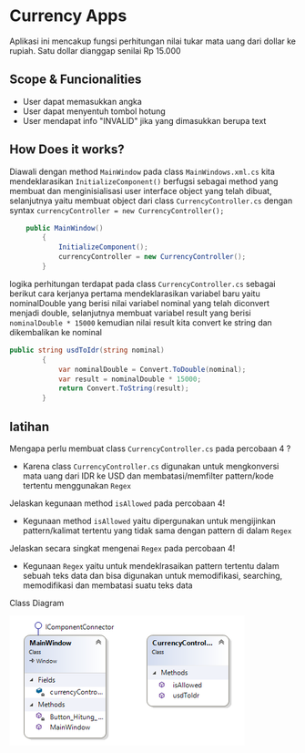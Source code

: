 ﻿# Currency Apps
Aplikasi ini mencakup fungsi perhitungan nilai tukar mata uang dari dollar ke rupiah. Satu dollar dianggap senilai Rp 15.000
## Scope & Funcionalities
* User dapat memasukkan angka
* User dapat menyentuh tombol hotung
* User mendapat info "INVALID" jika yang dimasukkan berupa text 
## How Does it works?
Diawali dengan method `MainWindow` pada class `MainWindows.xml.cs` kita mendeklarasikan `InitializeComponent()` berfugsi sebagai method yang membuat dan menginisialisasi user interface object yang telah dibuat, selanjutnya yaitu membuat object dari class `CurrencyController.cs` dengan syntax `currencyController = new CurrencyController();`

```csharp
    public MainWindow()
        {
            InitializeComponent();
            currencyController = new CurrencyController();
        }
``` 
 logika perhitungan terdapat pada class `CurrencyController.cs` sebagai berikut cara kerjanya pertama mendeklarasikan variabel baru yaitu nominalDouble yang berisi nilai variabel nominal yang telah diconvert menjadi double, selanjutnya membuat variabel result yang berisi `nominalDouble * 15000` kemudian nilai result kita convert ke string dan dikembalikan ke nominal  
```csharp
public string usdToIdr(string nominal)
        {
            var nominalDouble = Convert.ToDouble(nominal);
            var result = nominalDouble * 15000;
            return Convert.ToString(result);
        }
```

## latihan
Mengapa perlu membuat class `CurrencyController.cs` pada percobaan 4 ?
* Karena class `CurrencyController.cs` digunakan untuk mengkonversi mata uang dari IDR ke USD dan membatasi/memfilter pattern/kode tertentu menggunakan `Regex`

Jelaskan kegunaan method `isAllowed` pada percobaan 4! 
* Kegunaan method `isAllowed` yaitu dipergunakan untuk mengijinkan pattern/kalimat tertentu yang tidak sama dengan pattern di dalam `Regex`

Jelaskan secara singkat mengenai `Regex` pada percobaan 4!
* Kegunaan `Regex` yaitu untuk mendeklrasaikan pattern tertentu dalam sebuah teks data dan bisa digunakan untuk memodifikasi, searching, memodifikasi dan membatasi suatu teks data

Class Diagram 

 ![Screenshot 3](Screenshot_3.png) 